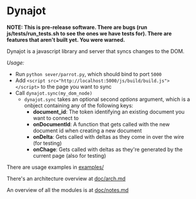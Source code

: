 Dynajot
======

__NOTE: This is pre-release software. There are bugs (run js/tests/run_tests.sh to see the ones we have tests for). There are features that aren't built yet. You were warned.__


Dynajot is a javascript library and server that syncs changes to the DOM. 

*Usage:*

* Run `python sever/parrot.py`, which should bind to port `5000`
* Add `<script src="http://localhost:5000/js/build/build.js"></script>` to the page you want to sync
* Call `dynajot.sync(my_dom_node)`
	* `dynajot.sync` takes an optional second _options_ argument, which is a onbject containing any of the following keys:
		* __document_id__: The token identifying an existing document you want to connect to
		* __onDocumentId__: A function that gets called with the new document id when creating a new document
		* __onDelta__: Gets called with deltas as they come in over the wire (for testing)
		* __onChage__: Gets called with deltas as they're generated by the current page (also for testing)

There are usage examples in [examples/](examples/)

There's an architecture overview at [doc/arch.md](doc/arch.md)

An overview of all the modules is at [doc/notes.md](doc/notes.md)
